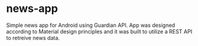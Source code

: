 # news-app
Simple news app for Android using Guardian API.
App was designed according to Material design principles and it was built to utilize a REST API to retreive news data.

